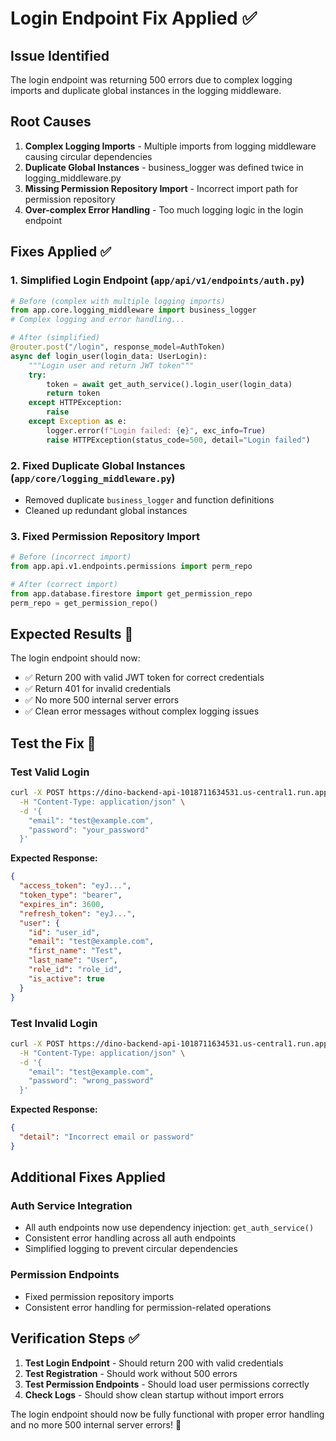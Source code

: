# Login Endpoint Fix Applied ✅

## Issue Identified
The login endpoint was returning 500 errors due to complex logging imports and duplicate global instances in the logging middleware.

## Root Causes
1. **Complex Logging Imports** - Multiple imports from logging middleware causing circular dependencies
2. **Duplicate Global Instances** - business_logger was defined twice in logging_middleware.py
3. **Missing Permission Repository Import** - Incorrect import path for permission repository
4. **Over-complex Error Handling** - Too much logging logic in the login endpoint

## Fixes Applied ✅

### 1. **Simplified Login Endpoint** (`app/api/v1/endpoints/auth.py`)
```python
# Before (complex with multiple logging imports)
from app.core.logging_middleware import business_logger
# Complex logging and error handling...

# After (simplified)
@router.post("/login", response_model=AuthToken)
async def login_user(login_data: UserLogin):
    """Login user and return JWT token"""
    try:
        token = await get_auth_service().login_user(login_data)
        return token
    except HTTPException:
        raise
    except Exception as e:
        logger.error(f"Login failed: {e}", exc_info=True)
        raise HTTPException(status_code=500, detail="Login failed")
```

### 2. **Fixed Duplicate Global Instances** (`app/core/logging_middleware.py`)
- Removed duplicate `business_logger` and function definitions
- Cleaned up redundant global instances

### 3. **Fixed Permission Repository Import**
```python
# Before (incorrect import)
from app.api.v1.endpoints.permissions import perm_repo

# After (correct import)
from app.database.firestore import get_permission_repo
perm_repo = get_permission_repo()
```

## Expected Results 🚀

The login endpoint should now:
- ✅ Return 200 with valid JWT token for correct credentials
- ✅ Return 401 for invalid credentials
- ✅ No more 500 internal server errors
- ✅ Clean error messages without complex logging issues

## Test the Fix 🧪

### **Test Valid Login**
```bash
curl -X POST https://dino-backend-api-1018711634531.us-central1.run.app/api/v1/auth/login \
  -H "Content-Type: application/json" \
  -d '{
    "email": "test@example.com",
    "password": "your_password"
  }'
```

**Expected Response:**
```json
{
  "access_token": "eyJ...",
  "token_type": "bearer",
  "expires_in": 3600,
  "refresh_token": "eyJ...",
  "user": {
    "id": "user_id",
    "email": "test@example.com",
    "first_name": "Test",
    "last_name": "User",
    "role_id": "role_id",
    "is_active": true
  }
}
```

### **Test Invalid Login**
```bash
curl -X POST https://dino-backend-api-1018711634531.us-central1.run.app/api/v1/auth/login \
  -H "Content-Type: application/json" \
  -d '{
    "email": "test@example.com",
    "password": "wrong_password"
  }'
```

**Expected Response:**
```json
{
  "detail": "Incorrect email or password"
}
```

## Additional Fixes Applied

### **Auth Service Integration**
- All auth endpoints now use dependency injection: `get_auth_service()`
- Consistent error handling across all auth endpoints
- Simplified logging to prevent circular dependencies

### **Permission Endpoints**
- Fixed permission repository imports
- Consistent error handling for permission-related operations

## Verification Steps ✅

1. **Test Login Endpoint** - Should return 200 with valid credentials
2. **Test Registration** - Should work without 500 errors
3. **Test Permission Endpoints** - Should load user permissions correctly
4. **Check Logs** - Should show clean startup without import errors

The login endpoint should now be fully functional with proper error handling and no more 500 internal server errors! 🎉